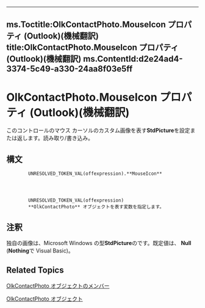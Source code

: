

---
ms.Toctitle:OlkContactPhoto.MouseIcon プロパティ (Outlook)(機械翻訳)
title:OlkContactPhoto.MouseIcon プロパティ (Outlook)(機械翻訳)
ms.ContentId:d2e24ad4-3374-5c49-a330-24aa8f03e5ff
---
# OlkContactPhoto.MouseIcon プロパティ (Outlook)(機械翻訳)




このコントロールのマウス カーソルのカスタム画像を表す**StdPicture**を設定または返します。読み取り/書き込み。

## 構文

            UNRESOLVED_TOKEN_VAL(offexpression).**MouseIcon**




            UNRESOLVED_TOKEN_VAL(offexpression)
            **OlkContactPhoto** オブジェクトを表す変数を指定します。



## 注釈
独自の画像は、Microsoft Windows の型**StdPicture**のです。既定値は、 **Null** (**Nothing**で Visual Basic)。



## Related Topics

[OlkContactPhoto オブジェクトのメンバー](0da5300a-5079-c330-9b0b-1316ad11772a.md)

[OlkContactPhoto オブジェクト](eea9a5d0-c208-dbf9-39e1-93614fb98d1e.md)




